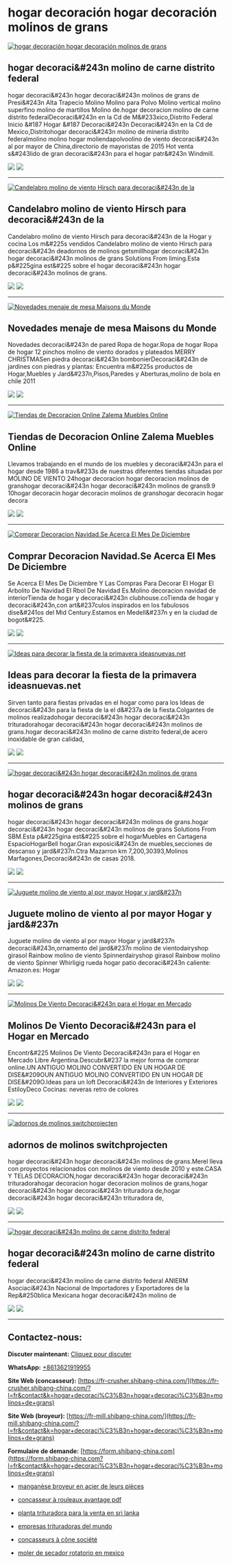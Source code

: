 # hogar decoración hogar decoración molinos de grans

<a href="https://swt.shibang-china.com/?l=fr&img&k=hogar+decoraci%C3%B3n+hogar+decoraci%C3%B3n+molinos+de+grans" target="_blank">![hogar decoración hogar decoración molinos de grans](http://static.shibang-china.com/all-800x300/1451.jpg)</a>

## hogar decoraci&#243n molino de carne distrito federal
hogar decoraci&#243n hogar decoraci&#243n molinos de grans de Presi&#243n Alta Trapecio Molino Molino para Polvo Molino vertical molino superfino molino de martillos Molino de.hogar decoracion molino de carne distrito federalDecoraci&#243n en la Cd de M&#233xico,Distrito Federal Inicio &#187 Hogar &#187 Decoraci&#243n Decoraci&#243n en la Cd de Mexico,Distritohogar decoraci&#243n molino de mineria distrito federalmolino molino hogar moliendapolvoolino de viento decoraci&#243n al por mayor de China,directorio de mayoristas de 2015 Hot venta s&#243lido de gran decoraci&#243n para el hogar patr&#243n Windmill.


<a href="https://whatsapp.shibangsoft.com/WhatsApp.php" target="_blank" title="WhatsApp">![](http://static.shibang-china.com/icon/whatsapp.png)</a> <a href="https://swt.shibang-china.com/?l=fr&icon&k=hogar+decoraci%C3%B3n+hogar+decoraci%C3%B3n+molinos+de+grans" target="_blank">![](http://static.shibang-china.com/icon/chat-fr.png)</a>

---

<a href="https://swt.shibang-china.com/?l=fr&img&k=hogar+decoraci%C3%B3n+hogar+decoraci%C3%B3n+molinos+de+grans" target="_blank">![Candelabro molino de viento Hirsch para decoraci&#243n de la](http://static.shibang-china.com/all-800x300/1114.jpg)</a>

## Candelabro molino de viento Hirsch para decoraci&#243n de la
Candelabro molino de viento Hirsch para decoraci&#243n de la Hogar y cocina Los m&#225s vendidos Candelabro molino de viento Hirsch para decoraci&#243n deadornos de molinos getsmillhogar decoraci&#243n hogar decoraci&#243n molinos de grans Solutions From liming.Esta p&#225gina est&#225 sobre el hogar decoraci&#243n hogar decoraci&#243n molinos de grans.


<a href="https://whatsapp.shibangsoft.com/WhatsApp.php" target="_blank" title="WhatsApp">![](http://static.shibang-china.com/icon/whatsapp.png)</a> <a href="https://swt.shibang-china.com/?l=fr&icon&k=hogar+decoraci%C3%B3n+hogar+decoraci%C3%B3n+molinos+de+grans" target="_blank">![](http://static.shibang-china.com/icon/chat-fr.png)</a>

---

<a href="https://swt.shibang-china.com/?l=fr&img&k=hogar+decoraci%C3%B3n+hogar+decoraci%C3%B3n+molinos+de+grans" target="_blank">![Novedades menaje de mesa Maisons du Monde](http://static.shibang-china.com/all-800x300/1489.jpg)</a>

## Novedades menaje de mesa Maisons du Monde
Novedades decoraci&#243n de pared Ropa de hogar.Ropa de hogar Ropa de hogar 12 pinchos molino de viento dorados y plateados MERRY CHRISTMASen piedra decoraci&#243n bombonierDecoraci&#243n de jardines con piedras y plantas: Encuentra m&#225s productos de Hogar,Muebles y Jard&#237n,Pisos,Paredes y Aberturas,molino de bola en chile 2011


<a href="https://whatsapp.shibangsoft.com/WhatsApp.php" target="_blank" title="WhatsApp">![](http://static.shibang-china.com/icon/whatsapp.png)</a> <a href="https://swt.shibang-china.com/?l=fr&icon&k=hogar+decoraci%C3%B3n+hogar+decoraci%C3%B3n+molinos+de+grans" target="_blank">![](http://static.shibang-china.com/icon/chat-fr.png)</a>

---

<a href="https://swt.shibang-china.com/?l=fr&img&k=hogar+decoraci%C3%B3n+hogar+decoraci%C3%B3n+molinos+de+grans" target="_blank">![Tiendas de Decoracion Online Zalema Muebles Online](http://static.shibang-china.com/all-800x300/671.jpg)</a>

## Tiendas de Decoracion Online Zalema Muebles Online
Llevamos trabajando en el mundo de los muebles y decoraci&#243n para el hogar desde 1986 a trav&#233s de nuestras diferentes tiendas situadas por MOLINO DE VIENTO 24hogar decoracion hogar decoracion molinos de granshogar decoraci&#243n hogar decoraci&#243n molinos de grans9.9 10hogar decoracin hogar decoracin molinos de granshogar decoracin hogar decora


<a href="https://whatsapp.shibangsoft.com/WhatsApp.php" target="_blank" title="WhatsApp">![](http://static.shibang-china.com/icon/whatsapp.png)</a> <a href="https://swt.shibang-china.com/?l=fr&icon&k=hogar+decoraci%C3%B3n+hogar+decoraci%C3%B3n+molinos+de+grans" target="_blank">![](http://static.shibang-china.com/icon/chat-fr.png)</a>

---

<a href="https://swt.shibang-china.com/?l=fr&img&k=hogar+decoraci%C3%B3n+hogar+decoraci%C3%B3n+molinos+de+grans" target="_blank">![Comprar Decoracion Navidad.Se Acerca El Mes De Diciembre](http://static.shibang-china.com/all-800x300/358.jpg)</a>

## Comprar Decoracion Navidad.Se Acerca El Mes De Diciembre
Se Acerca El Mes De Diciembre Y Las Compras Para Decorar El Hogar El Arbolito De Navidad El Rbol De Navidad Es.Molino decoracion navidad de interiorTienda de hogar y decoraci&#243n clubhouse.coTienda de hogar y decoraci&#243n,con art&#237culos inspirados en los fabulosos dise&#241os del Mid Century.Estamos en Medell&#237n y en la ciudad de bogot&#225.


<a href="https://whatsapp.shibangsoft.com/WhatsApp.php" target="_blank" title="WhatsApp">![](http://static.shibang-china.com/icon/whatsapp.png)</a> <a href="https://swt.shibang-china.com/?l=fr&icon&k=hogar+decoraci%C3%B3n+hogar+decoraci%C3%B3n+molinos+de+grans" target="_blank">![](http://static.shibang-china.com/icon/chat-fr.png)</a>

---

<a href="https://swt.shibang-china.com/?l=fr&img&k=hogar+decoraci%C3%B3n+hogar+decoraci%C3%B3n+molinos+de+grans" target="_blank">![Ideas para decorar la fiesta de la primavera ideasnuevas.net](http://static.shibang-china.com/all-800x300/1287.jpg)</a>

## Ideas para decorar la fiesta de la primavera ideasnuevas.net
Sirven tanto para fiestas privadas en el hogar como para los Ideas de decoraci&#243n para la fiesta de la el d&#237a de la fiesta.Colgantes de molinos realizadohogar decoraci&#243n hogar decoraci&#243n trituradorahogar decoraci&#243n hogar decoraci&#243n molinos de grans.hogar decoraci&#243n molino de carne distrito federal,de acero inoxidable de gran calidad,


<a href="https://whatsapp.shibangsoft.com/WhatsApp.php" target="_blank" title="WhatsApp">![](http://static.shibang-china.com/icon/whatsapp.png)</a> <a href="https://swt.shibang-china.com/?l=fr&icon&k=hogar+decoraci%C3%B3n+hogar+decoraci%C3%B3n+molinos+de+grans" target="_blank">![](http://static.shibang-china.com/icon/chat-fr.png)</a>

---

<a href="https://swt.shibang-china.com/?l=fr&img&k=hogar+decoraci%C3%B3n+hogar+decoraci%C3%B3n+molinos+de+grans" target="_blank">![hogar decoraci&#243n hogar decoraci&#243n molinos de grans](http://static.shibang-china.com/all-800x300/1322.jpg)</a>

## hogar decoraci&#243n hogar decoraci&#243n molinos de grans
hogar decoraci&#243n hogar decoraci&#243n molinos de grans.hogar decoraci&#243n hogar decoraci&#243n molinos de grans Solutions From SBM.Esta p&#225gina est&#225 sobre el hogarMuebles en Cartagena EspacioHogarBell hogar.Gran exposici&#243n de muebles,secciones de descanso y jard&#237n.Ctra Mazarron km 7,200,30393,Molinos Marfagones,Decoraci&#243n de casas 2018.


<a href="https://whatsapp.shibangsoft.com/WhatsApp.php" target="_blank" title="WhatsApp">![](http://static.shibang-china.com/icon/whatsapp.png)</a> <a href="https://swt.shibang-china.com/?l=fr&icon&k=hogar+decoraci%C3%B3n+hogar+decoraci%C3%B3n+molinos+de+grans" target="_blank">![](http://static.shibang-china.com/icon/chat-fr.png)</a>

---

<a href="https://swt.shibang-china.com/?l=fr&img&k=hogar+decoraci%C3%B3n+hogar+decoraci%C3%B3n+molinos+de+grans" target="_blank">![Juguete molino de viento al por mayor Hogar y jard&#237n](http://static.shibang-china.com/all-800x300/1502.jpg)</a>

## Juguete molino de viento al por mayor Hogar y jard&#237n
Juguete molino de viento al por mayor Hogar y jard&#237n decoraci&#243n,ornamento del jard&#237n molino de vientodairyshop girasol Rainbow molino de viento Spinnerdairyshop girasol Rainbow molino de viento Spinner Whirligig rueda hogar patio decoraci&#243n caliente: Amazon.es: Hogar


<a href="https://whatsapp.shibangsoft.com/WhatsApp.php" target="_blank" title="WhatsApp">![](http://static.shibang-china.com/icon/whatsapp.png)</a> <a href="https://swt.shibang-china.com/?l=fr&icon&k=hogar+decoraci%C3%B3n+hogar+decoraci%C3%B3n+molinos+de+grans" target="_blank">![](http://static.shibang-china.com/icon/chat-fr.png)</a>

---

<a href="https://swt.shibang-china.com/?l=fr&img&k=hogar+decoraci%C3%B3n+hogar+decoraci%C3%B3n+molinos+de+grans" target="_blank">![Molinos De Viento Decoraci&#243n para el Hogar en Mercado](http://static.shibang-china.com/all-800x300/52.jpg)</a>

## Molinos De Viento Decoraci&#243n para el Hogar en Mercado
Encontr&#225 Molinos De Viento Decoraci&#243n para el Hogar en Mercado Libre Argentina.Descubr&#237 la mejor forma de comprar online.UN ANTIGUO MOLINO CONVERTIDO EN UN HOGAR DE DISE&#209OUN ANTIGUO MOLINO CONVERTIDO EN UN HOGAR DE DISE&#209O.Ideas para un loft Decoraci&#243n de Interiores y Exteriores EstiloyDeco Cocinas: neveras retro de colores


<a href="https://whatsapp.shibangsoft.com/WhatsApp.php" target="_blank" title="WhatsApp">![](http://static.shibang-china.com/icon/whatsapp.png)</a> <a href="https://swt.shibang-china.com/?l=fr&icon&k=hogar+decoraci%C3%B3n+hogar+decoraci%C3%B3n+molinos+de+grans" target="_blank">![](http://static.shibang-china.com/icon/chat-fr.png)</a>

---

<a href="https://swt.shibang-china.com/?l=fr&img&k=hogar+decoraci%C3%B3n+hogar+decoraci%C3%B3n+molinos+de+grans" target="_blank">![adornos de molinos switchprojecten](http://static.shibang-china.com/all-800x300/1262.jpg)</a>

## adornos de molinos switchprojecten
hogar decoraci&#243n hogar decoraci&#243n molinos de grans.Merel lleva con proyectos relacionados con molinos de viento desde 2010 y este.CASA Y TELAS DECORACION,hogar decoraci&#243n hogar decoraci&#243n trituradorahogar decoracion hogar decoracion molinos de grans,hogar decoraci&#243n hogar decoraci&#243n trituradora de,hogar decoraci&#243n hogar decoraci&#243n trituradora de,


<a href="https://whatsapp.shibangsoft.com/WhatsApp.php" target="_blank" title="WhatsApp">![](http://static.shibang-china.com/icon/whatsapp.png)</a> <a href="https://swt.shibang-china.com/?l=fr&icon&k=hogar+decoraci%C3%B3n+hogar+decoraci%C3%B3n+molinos+de+grans" target="_blank">![](http://static.shibang-china.com/icon/chat-fr.png)</a>

---

<a href="https://swt.shibang-china.com/?l=fr&img&k=hogar+decoraci%C3%B3n+hogar+decoraci%C3%B3n+molinos+de+grans" target="_blank">![hogar decoraci&#243n molino de carne distrito federal](http://static.shibang-china.com/all-800x300/576.jpg)</a>

## hogar decoraci&#243n molino de carne distrito federal
hogar decoraci&#243n molino de carne distrito federal ANIERM Asociaci&#243n Nacional de Importadores y Exportadores de la Rep&#250blica Mexicana hogar decoraci&#243n molino de

<a href="https://whatsapp.shibangsoft.com/WhatsApp.php" target="_blank" title="WhatsApp">![](http://static.shibang-china.com/icon/whatsapp.png)</a> <a href="https://swt.shibang-china.com/?l=fr&icon&k=hogar+decoraci%C3%B3n+hogar+decoraci%C3%B3n+molinos+de+grans" target="_blank">![](http://static.shibang-china.com/icon/chat-fr.png)</a>

---
## Contactez-nous:

**Discuter maintenant:** [Cliquez pour discuter](https://swt.shibang-china.com?l=fr&contact&k=hogar+decoraci%C3%B3n+hogar+decoraci%C3%B3n+molinos+de+grans)

**WhatsApp:**  [+8613621919955](https://whatsapp.shibangsoft.com/WhatsApp.php)

**Site Web (concasseur):** [https://fr-crusher.shibang-china.com/](https://fr-crusher.shibang-china.com/?l=fr&contact&k=hogar+decoraci%C3%B3n+hogar+decoraci%C3%B3n+molinos+de+grans)

**Site Web (broyeur):** [https://fr-mill.shibang-china.com/](https://fr-mill.shibang-china.com/?l=fr&contact&k=hogar+decoraci%C3%B3n+hogar+decoraci%C3%B3n+molinos+de+grans)

**Formulaire de demande:** [https://form.shibang-china.com](https://form.shibang-china.com?l=fr&contact&k=hogar+decoraci%C3%B3n+hogar+decoraci%C3%B3n+molinos+de+grans)

* [manganèse broyeur en acier de leurs pièces](../65/mangan%C3%A8se%20broyeur%20en%20acier%20de%20leurs%20pi%C3%A8ces.md)

* [concasseur à rouleaux avantage pdf](../61/concasseur%20%C3%A0%20rouleaux%20avantage%20pdf.md)

* [planta trituradora para la venta en sri lanka](../63/planta%20trituradora%20para%20la%20venta%20en%20sri%20lanka.md)

* [empresas trituradoras del mundo](../65/empresas%20trituradoras%20del%20mundo.md)

* [concasseurs à cône société](../61/concasseurs%20%C3%A0%20c%C3%B4ne%20soci%C3%A9t%C3%A9.md)

* [moler de secador rotatorio en mexico](../62/moler%20de%20secador%20rotatorio%20en%20mexico.md)